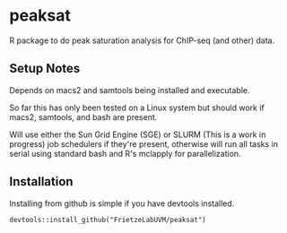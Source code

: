 # peaksat
R package to do peak saturation analysis for ChIP-seq (and other) data.

## Setup Notes

Depends on macs2 and samtools being installed and executable.

So far this has only been tested on a Linux system but should work if macs2, samtools, and bash are present.

Will use either the Sun Grid Engine (SGE) or SLURM (This is a work in progress) job schedulers if they're present, otherwise will run all tasks in serial using standard bash and R's mclapply for parallelization.

## Installation

Installing from github is simple if you have devtools installed.

```
devtools::install_github("FrietzeLabUVM/peaksat")
```
